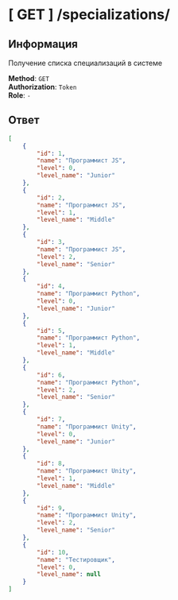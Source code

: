 # [ GET ] /specializations/

## Информация

Получение списка специализаций в системе

**Method**: `GET`  
**Authorization**: `Token`  
**Role**: `-`

## Ответ

```json
[
	{
		"id": 1,
		"name": "Программист JS",
		"level": 0,
		"level_name": "Junior"
	},
	{
		"id": 2,
		"name": "Программист JS",
		"level": 1,
		"level_name": "Middle"
	},
	{
		"id": 3,
		"name": "Программист JS",
		"level": 2,
		"level_name": "Senior"
	},
	{
		"id": 4,
		"name": "Программист Python",
		"level": 0,
		"level_name": "Junior"
	},
	{
		"id": 5,
		"name": "Программист Python",
		"level": 1,
		"level_name": "Middle"
	},
	{
		"id": 6,
		"name": "Программист Python",
		"level": 2,
		"level_name": "Senior"
	},
	{
		"id": 7,
		"name": "Программист Unity",
		"level": 0,
		"level_name": "Junior"
	},
	{
		"id": 8,
		"name": "Программист Unity",
		"level": 1,
		"level_name": "Middle"
	},
	{
		"id": 9,
		"name": "Программист Unity",
		"level": 2,
		"level_name": "Senior"
	},
	{
		"id": 10,
		"name": "Тестировщик",
		"level": 0,
		"level_name": null
	}
]
```
